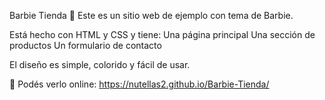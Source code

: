 Barbie Tienda 💖
Este es un sitio web de ejemplo con tema de Barbie.

Está hecho con HTML y CSS y tiene:
Una página principal
Una sección de productos
Un formulario de contacto

El diseño es simple, colorido y fácil de usar.

🔗 Podés verlo online:
https://nutellas2.github.io/Barbie-Tienda/